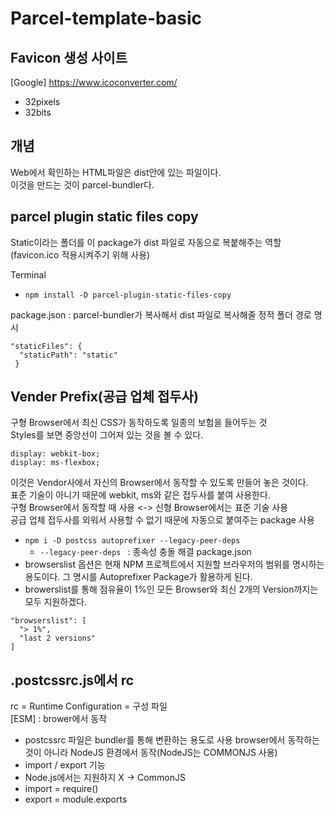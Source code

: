# Parcel-template-basic

## Favicon 생성 사이트

[Google] https://www.icoconverter.com/
- 32pixels
- 32bits

## 개념

Web에서 확인하는 HTML파일은 dist안에 있는 파일이다.</br>
이것을 만드는 것이 parcel-bundler다.

## parcel plugin static files copy

Static이라는 폴더를 이 package가 dist 파일로 자동으로 복붙해주는 역할</br>
(favicon.ico 적용시켜주기 위해 사용) 

Terminal
- `npm install -D parcel-plugin-static-files-copy`

package.json : parcel-bundler가 복사해서 dist 파일로 복사해줄 정적 폴더 경로 명시
``` 
"staticFiles": {
  "staticPath": "static"
 }
 ```

## Vender Prefix(공급 업체 접두사)

구형 Browser에서 최신 CSS가 동작하도록 일종의 보험을 들어두는 것</br>
Styles를 보면 중앙선이 그어져 있는 것을 볼 수 있다.
```
display: webkit-box;
display: ms-flexbox;
```
이것은 Vendor사에서 자신의 Browser에서 동작할 수 있도록 만들어 놓은 것이다.</br>
표준 기술이 아니기 때문에 webkit, ms와 같은 접두사를 붙여 사용한다.</br>
구형 Browser에서 동작할 때 사용 <-> 신형 Browser에서는 표준 기술 사용</br>
공급 업체 접두사를 외워서 사용할 수 없기 때문에 자동으로 붙여주는 package 사용</br>
- ```npm i -D postcss autoprefixer --legacy-peer-deps ```
  - ```--legacy-peer-deps ``` : 종속성 충돌 해결
package.json
- browserslist 옵션은 현재 NPM 프로젝트에서 지원할 브라우저의 범위를 명시하는 용도이다. 그 명시를 Autoprefixer Package가 활용하게 된다.
- browerslist를 통해 점유율이 1%인 모든 Browser와 최신 2개의 Version까지는 모두 지원하겠다.
```
"browserslist": [
  "> 1%",
  "last 2 versions"
]
```

## .postcssrc.js에서 rc
rc = Runtime Configuration = 구성 파일</br>
[ESM] : brower에서 동작
- postcssrc 파일은 bundler를 통해 변환하는 용도로 사용 browser에서 동작하는 것이 아니라 NodeJS 환경에서 동작(NodeJS는 COMMONJS 사용)
- import / export 기능
- Node.js에서는 지원하지 X -> CommonJS
- import = require()
- export = module.exports
